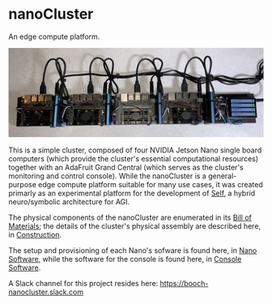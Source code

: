 # nanoCluster
An edge compute platform.

<img src="/Documentation/Images/top.jpg" alt="nanoCluster">

This is a simple cluster, composed of four NVIDIA Jetson Nano single board computers (which provide the cluster's essential computational resources) together with an AdaFruit Grand Central (which serves as the cluster's monitoring and control console). While the nanoCluster is a general-purpose edge compute platform suitable for many use cases, it was created primarly as an experimental platform for the development of <a href="https://github.com/booch-self/self">Self</a>, a hybrid neuro/symbolic architecture for AGI.

The physical components of the nanoCluster are enumerated in its <a href="/Documentation/Bill%20of%20Materials.md">Bill of Materials</a>; the details of the cluster's physical assembly are described here, in <a href="/Documentation/Construction.md">Construction</a>.

The setup and provisioning of each Nano's sofware is found here, in <a href="/Documentation/Nano%20Software.md">Nano Software</a>, while the software for the console is found here, in <a href="/Documentation/Console%20Software.md">Console Software</a>.

A Slack channel for this project resides here: https://booch-nanocluster.slack.com
